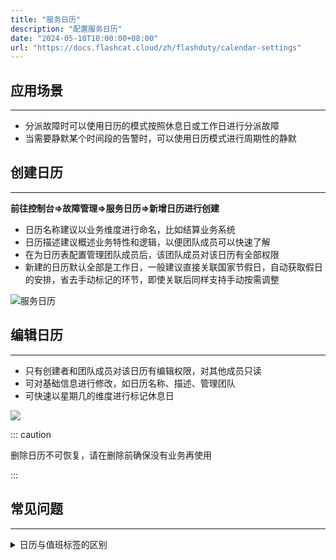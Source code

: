 ```yaml
---
title: "服务日历"
description: "配置服务日历"
date: "2024-05-10T10:00:00+08:00"
url: "https://docs.flashcat.cloud/zh/flashduty/calendar-settings"
---
```


## 应用场景
---
- 分派故障时可以使用日历的模式按照休息日或工作日进行分派故障
- 当需要静默某个时间段的告警时，可以使用日历模式进行周期性的静默

## 创建日历
---
 **前往控制台=>故障管理=>服务日历=>新增日历进行创建**
- 日历名称建议以业务维度进行命名，比如结算业务系统
- 日历描述建议概述业务特性和逻辑，以便团队成员可以快速了解
- 在为日历表配置管理团队成员后，该团队成员对该日历有全部权限
- 新建的日历默认全部是工作日，一般建议直接关联国家节假日，自动获取假日的安排，省去手动标记的环节，即使关联后同样支持手动按需调整

![服务日历](https://fcpub-1301667576.cos.ap-nanjing.myqcloud.com/flashduty/doc/rili.png)

## 编辑日历
---
- 只有创建者和团队成员对该日历有编辑权限，对其他成员只读
- 可对基础信息进行修改，如日历名称、描述、管理团队
- 可快速以星期几的维度进行标记休息日

![](https://fcpub-1301667576.cos.ap-nanjing.myqcloud.com/flashduty/doc/rili-1.png)


::: caution

删除日历不可恢复，请在删除前确保没有业务再使用

::: 

## 常见问题
---
<details>
<summary>日历与值班标签的区别</summary>
服务日历和值班表最大的区别在于两者的定位与应用场景不同，值班表应用于接收时，属于故障事件的接收对象，负责将分派到该值班的故障进行接收处理；而服务日历应用于分派时，即负责将哪些时间段的故障进行分派，属于接收者的上层;服务日历一般应用于证券行业，比如只有工作日交易的业务才需要关注
</details>